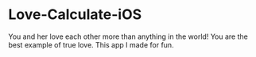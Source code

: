 # Love-Calculate-iOS

You and her love each other more than anything in the world! You are the best example of true love.
This app I made for fun.
